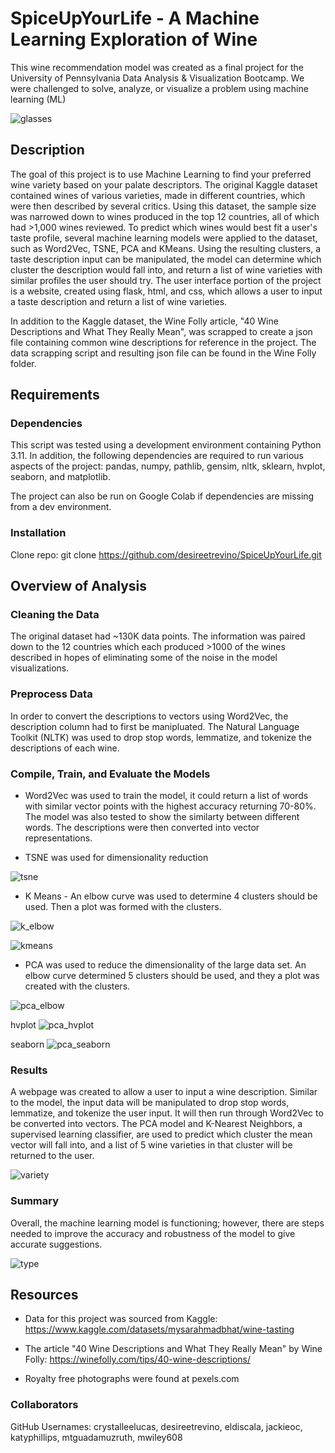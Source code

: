 # SpiceUpYourLife - A Machine Learning Exploration of Wine 

This wine recommendation model was created as a final project for the University of Pennsylvania Data Analysis & Visualization Bootcamp. We were challenged to solve, analyze, or visualize a problem using machine learning (ML) 

![glasses](./Resources/wine_photo.jpg)

## Description

The goal of this project is to use Machine Learning to find your preferred wine variety based on your palate descriptors. The original Kaggle dataset contained wines of various varieties, made in different countries, which were then described by several critics. Using this dataset, the sample size was narrowed down to wines produced in the top 12 countries, all of which had >1,000 wines reviewed. To predict which wines would best fit a user's taste profile, several machine learning models were applied to the dataset, such as Word2Vec, TSNE, PCA and KMeans. Using the resulting clusters, a taste description input can be manipulated, the model can determine which cluster the description would fall into, and return a list of wine varieties with similar profiles the user should try. The user interface portion of the project is a website, created using flask, html, and css, which allows a user to input a taste description and return a list of wine varieties.

In addition to the Kaggle dataset, the Wine Folly article, "40 Wine Descriptions and What They Really Mean", was scrapped to create a json file containing common wine descriptions for reference in the project. The data scrapping script and resulting json file can be found in the Wine Folly folder. 

## Requirements


### Dependencies

This script was tested using a development environment containing Python 3.11. In addition, the following dependencies are required to run various aspects of the project: pandas, numpy, pathlib, gensim, nltk, sklearn, hvplot, seaborn, and matplotlib.

The project can also be run on Google Colab if dependencies are missing from a dev environment.

### Installation

Clone repo: git clone https://github.com/desireetrevino/SpiceUpYourLife.git

## Overview of Analysis

### Cleaning the Data

The original dataset had ~130K data points. The information was paired down to the 12 countries which each produced >1000 of the wines described in hopes of eliminating some of the noise in the model visualizations. 

### Preprocess Data

In order to convert the descriptions to vectors using Word2Vec, the description column had to first be manipluated. The Natural Language Toolkit (NLTK) was used to drop stop words, lemmatize, and tokenize the descriptions of each wine. 

### Compile, Train, and Evaluate the Models

* Word2Vec was used to train the model, it could return a list of words with similar vector points with the highest accuracy returning 70-80%. The model was also tested to show the similarty between different words. The descriptions were then converted into vector representations.

* TSNE was used for dimensionality reduction

![tsne](./Outputs/tsne_plot.png)

* K Means - An elbow curve was used to determine 4 clusters should be used. Then a plot was formed with the clusters. 

![k_elbow](./Outputs/kmeans_elbow.png)

![kmeans](./Outputs/kmeans_plot.png)

* PCA was used to reduce the dimensionality of the large data set. An elbow curve determined 5 clusters should be used, and they a plot was created with the clusters.

![pca_elbow](./Outputs/pca_elbow.png)

hvplot 
![pca_hvplot](./Outputs/pca_plot1.png)

seaborn
![pca_seaborn](./Outputs/pca_plot2.png)

### Results

A webpage was created to allow a user to input a wine description. Similar to the model, the input data will be manipulated to drop stop words, lemmatize, and tokenize the user input. It will then run through Word2Vec to be converted into vectors. The PCA model and K-Nearest Neighbors, a supervised learning classifier, are used to predict which cluster the mean vector will fall into, and a list of 5 wine varieties in that cluster will be returned to the user. 

![variety](./Resources/variety_photo.png)

### Summary

Overall, the machine learning model is functioning; however, there are steps needed to improve the accuracy and robustness of the model to give accurate suggestions. 

![type](./Resources/ml_photo.jpg)

## Resources

* Data for this project was sourced from Kaggle:
    https://www.kaggle.com/datasets/mysarahmadbhat/wine-tasting

* The article "40 Wine Descriptions and What They Really Mean" by Wine Folly:
    https://winefolly.com/tips/40-wine-descriptions/

* Royalty free photographs were found at pexels.com

### Collaborators
GitHub Usernames: crystalleelucas, desireetrevino, eldiscala, jackieoc, katyphillips, mtguadamuzruth, mwiley608
